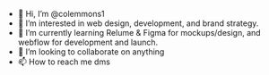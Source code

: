 - 👋 Hi, I’m @colemmons1
- 👀 I’m interested in web design, development, and brand strategy.
- 🌱 I’m currently learning Relume & Figma for mockups/design, and webflow for development and launch.
- 💞️ I’m looking to collaborate on anything
- 📫 How to reach me dms

<!---
colemmons1/colemmons1 is a ✨ special ✨ repository because its `README.md` (this file) appears on your GitHub profile.
You can click the Preview link to take a look at your changes.
--->
